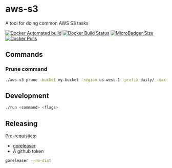 # aws-s3

A tool for doing common AWS S3 tasks

[![Docker Automated build](https://img.shields.io/docker/cloud/automated/dotnetmentor/aws-s3.svg?style=for-the-badge)](https://hub.docker.com/r/dotnetmentor/aws-s3/)
[![Docker Build Status](https://img.shields.io/docker/cloud/build/dotnetmentor/aws-s3.svg?style=for-the-badge)](https://hub.docker.com/r/dotnetmentor/aws-s3/)
[![MicroBadger Size](https://img.shields.io/microbadger/image-size/dotnetmentor/aws-s3.svg?style=for-the-badge)](https://hub.docker.com/r/dotnetmentor/aws-s3/)
[![Docker Pulls](https://img.shields.io/docker/pulls/dotnetmentor/aws-s3.svg?style=for-the-badge)](https://hub.docker.com/r/dotnetmentor/aws-s3/)

## Commands

### Prune command

```bash
./aws-s3 prune -bucket my-bucket -region us-west-1 -prefix daily/ -max-age 168h -dry-run
```

## Development

```bash
./run <command> <flags>
```

## Releasing

Pre-requisites:
- [goreleaser](https://goreleaser.com/)
- A github token

```bash
goreleaser --rm-dist
```
